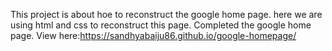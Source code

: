 This project is about hoe to reconstruct the google home page.
here we are using html and css to reconstruct this page.
Completed the google home page.
View here:https://sandhyabaiju86.github.io/google-homepage/